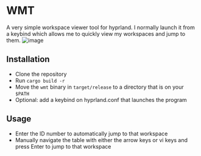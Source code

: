 # WMT

A very simple workspace viewer tool for hyprland. I normally launch it from a keybind which allows me to quickly view my workspaces and jump to them.
![image](https://github.com/user-attachments/assets/91c6a327-7375-4716-87b7-62bdbabd2993)


## Installation
- Clone the repository
- Run `cargo build -r`
- Move the `wmt` binary in `target/release` to a directory that is on your `$PATH`
- Optional: add a keybind on hyprland.conf that launches the program

## Usage
- Enter the ID number to automatically jump to that workspace
- Manually navigate the table with either the arrow keys or vi keys and press Enter to jump to that workspace
